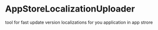 # AppStoreLocalizationUploader
tool for fast update version localizations for you application in app strore
